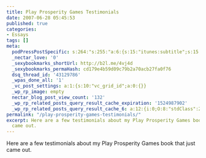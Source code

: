 ```yaml
---
title: Play Prosperity Games Testimonials
date: 2007-06-28 05:45:53
published: true
categories:
- Essays
tags: []
meta:
  podPressPostSpecific: s:264:"s:255:"a:6:{s:15:"itunes:subtitle";s:15:"##PostExcerpt##";s:14:"itunes:summary";s:15:"##PostExcerpt##";s:15:"itunes:keywords";s:17:"##WordPressCats##";s:13:"itunes:author";s:10:"##Global##";s:15:"itunes:explicit";s:7:"Default";s:12:"itunes:block";s:7:"Default";}";";
  _nectar_love: '0'
  _sexybookmarks_shortUrl: http://b2l.me/4vj4d
  _sexybookmarks_permaHash: cd179e4b59d09c79b2a70acb27fa0f76
  dsq_thread_id: '43129786'
  _wpas_done_all: '1'
  _vc_post_settings: a:1:{s:10:"vc_grid_id";a:0:{}}
  _wp_rp_image: empty
  nectar_blog_post_view_count: '132'
  _wp_rp_related_posts_query_result_cache_expiration: '1524987902'
  _wp_rp_related_posts_query_result_cache_6: a:12:{i:0;O:8:"stdClass":2:{s:7:"post_id";s:4:"2330";s:5:"score";s:18:"55.578528976212425";}i:1;O:8:"stdClass":2:{s:7:"post_id";s:4:"2342";s:5:"score";s:18:"50.636547711211435";}i:2;O:8:"stdClass":2:{s:7:"post_id";s:4:"2099";s:5:"score";s:17:"46.18591508652284";}i:3;O:8:"stdClass":2:{s:7:"post_id";s:3:"242";s:5:"score";s:17:"41.55493809063388";}i:4;O:8:"stdClass":2:{s:7:"post_id";s:4:"1198";s:5:"score";s:18:"37.982561242500154";}i:5;O:8:"stdClass":2:{s:7:"post_id";s:3:"328";s:5:"score";s:18:"37.982561242500154";}i:6;O:8:"stdClass":2:{s:7:"post_id";s:3:"313";s:5:"score";s:18:"37.982561242500154";}i:7;O:8:"stdClass":2:{s:7:"post_id";s:3:"585";s:5:"score";s:18:"37.834345298226225";}i:8;O:8:"stdClass":2:{s:7:"post_id";s:3:"369";s:5:"score";s:17:"36.61295682563289";}i:9;O:8:"stdClass":2:{s:7:"post_id";s:3:"348";s:5:"score";s:17:"36.61295682563289";}i:10;O:8:"stdClass":2:{s:7:"post_id";s:3:"301";s:5:"score";s:17:"36.61295682563289";}i:11;O:8:"stdClass":2:{s:7:"post_id";s:2:"49";s:5:"score";s:17:"36.61295682563289";}}
permalink: "/play-prosperity-games-testimonials/"
excerpt: Here are a few testimonials about my Play Prosperity Games book that just
  came out.
---
```

<p>Here are a few testimonials about my Play Prosperity Games book that just came out.</p>
<p><object width="425" height="350"><param name="movie" value="http://www.youtube.com/v/Y944SC1UbQI" /><embed src="http://www.youtube.com/v/Y944SC1UbQI" type="application/x-shockwave-flash" width="425" height="350" /></object></p>
<p><object width="425" height="350"><param name="movie" value="http://www.youtube.com/v/WZKBeqlQhpE" /><embed src="http://www.youtube.com/v/WZKBeqlQhpE" type="application/x-shockwave-flash" width="425" height="350" /></object></p>
